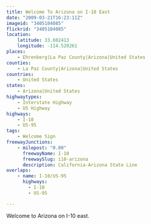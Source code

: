 ```yaml
---
title: Welcome To Arizona on I-10 East
date: "2009-03-21T16:23:11Z"
imageid: "3405104085"
flickrid: "3405104085"
location:
    latitude: 33.602413
    longitude: -114.520261
places:
    - Ehrenberg|La Paz County|Arizona|United States
counties:
    - La Paz County|Arizona|United States
countries:
    - United States
states:
    - Arizona|United States
highwaytypes:
    - Interstate Highway
    - US Highway
highways:
    - I-10
    - US-95
tags:
    - Welcome Sign
freewayJunctions:
    - milepost: "0.00"
      freewayName: I-10
      freewaySlug: i10-arizona
      description: California-Arizona State Line
overlaps:
    - name: I-10/US-95
      highways:
        - I-10
        - US-95

---
```

Welcome to Arizona on I-10 east.